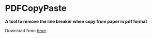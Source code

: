 # PDFCopyPaste
**A tool to remove the line breaker when copy from paper in pdf format**

Download from [here](https://github.com/svhero658/PDFCopyPaste/releases/tag/1.0.0)
